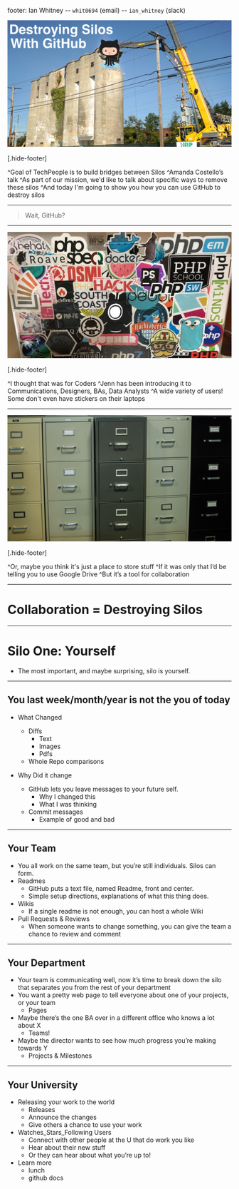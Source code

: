 footer: Ian Whitney -- `whit0694` (email) --  `ian_whitney` (slack)

![original](images/silo_destruction_with_github.jpg)

[.hide-footer]

^Goal of TechPeople is to build bridges between Silos
^Amanda Costello’s talk
^As part of our mission, we'd like to talk about specific ways to remove these silos
^And today I'm going to show you how you can use GitHub to destroy silos


---

> Wait, GitHub?

---

![original](images/hacker_laptop.jpg)

[.hide-footer]

^I thought that was for Coders
^Jenn has been introducing it to Communications, Designers, BAs, Data Analysts
^A wide variety of users! Some don't even have stickers on their laptops

---

![original](images/file_cabinets.jpg)

[.hide-footer]

^Or, maybe you think it's just a place to store stuff
^If it was only that I’d be telling you to use Google Drive
^But it’s a tool for collaboration

---

# Collaboration = Destroying Silos


---

# Silo One: Yourself

- The most important, and maybe surprising, silo is yourself.

---

## You last week/month/year is not the you of today

- What Changed
	- Diffs
		- Text
		- Images
		- Pdfs
	- Whole Repo comparisons

- Why Did it change
	- GitHub lets you leave messages to your future self.
		- Why I changed this
		- What I was thinking
	- Commit messages
		- Example of good and bad

---

## Your Team
- You all work on the same team, but you’re still individuals. Silos can form.
- Readmes
	- GitHub puts a text file, named Readme, front and center.
	- Simple setup directions, explanations of what this thing does.
- Wikis
	- If a single readme is not enough, you can host a whole Wiki
- Pull Requests & Reviews
	- When someone wants to change something, you can give the team a chance to review and comment
---

## Your Department
- Your team is communicating well, now it’s time to break down the silo that separates you from the rest of your department
- You want a pretty web page to tell everyone about one of your projects, or your team
	- Pages
- Maybe there’s the one BA over in a different office who knows a lot about X
	- Teams!
- Maybe the director wants to see how much progress you’re making towards Y
	- Projects & Milestones
---

## Your University
- Releasing your work to the world
	- Releases
	- Announce the changes
	- Give others a chance to use your work
- Watches_Stars_Following Users
	- Connect with other people at the U that do work you like
	- Hear about their new stuff
	- Or they can hear about what you’re up to!
- Learn more
	- lunch
	- github docs
